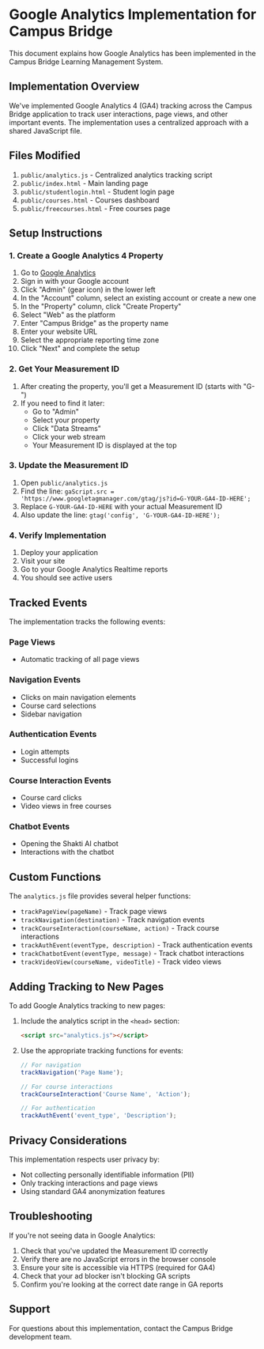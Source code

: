 # Google Analytics Implementation for Campus Bridge

This document explains how Google Analytics has been implemented in the Campus Bridge Learning Management System.

## Implementation Overview

We've implemented Google Analytics 4 (GA4) tracking across the Campus Bridge application to track user interactions, page views, and other important events. The implementation uses a centralized approach with a shared JavaScript file.

## Files Modified

1. `public/analytics.js` - Centralized analytics tracking script
2. `public/index.html` - Main landing page
3. `public/studentlogin.html` - Student login page
4. `public/courses.html` - Courses dashboard
5. `public/freecourses.html` - Free courses page

## Setup Instructions

### 1. Create a Google Analytics 4 Property

1. Go to [Google Analytics](https://analytics.google.com/)
2. Sign in with your Google account
3. Click "Admin" (gear icon) in the lower left
4. In the "Account" column, select an existing account or create a new one
5. In the "Property" column, click "Create Property"
6. Select "Web" as the platform
7. Enter "Campus Bridge" as the property name
8. Enter your website URL
9. Select the appropriate reporting time zone
10. Click "Next" and complete the setup

### 2. Get Your Measurement ID

1. After creating the property, you'll get a Measurement ID (starts with "G-")
2. If you need to find it later:
   - Go to "Admin"
   - Select your property
   - Click "Data Streams"
   - Click your web stream
   - Your Measurement ID is displayed at the top

### 3. Update the Measurement ID

1. Open `public/analytics.js`
2. Find the line: `gaScript.src = 'https://www.googletagmanager.com/gtag/js?id=G-YOUR-GA4-ID-HERE';`
3. Replace `G-YOUR-GA4-ID-HERE` with your actual Measurement ID
4. Also update the line: `gtag('config', 'G-YOUR-GA4-ID-HERE');`

### 4. Verify Implementation

1. Deploy your application
2. Visit your site
3. Go to your Google Analytics Realtime reports
4. You should see active users

## Tracked Events

The implementation tracks the following events:

### Page Views
- Automatic tracking of all page views

### Navigation Events
- Clicks on main navigation elements
- Course card selections
- Sidebar navigation

### Authentication Events
- Login attempts
- Successful logins

### Course Interaction Events
- Course card clicks
- Video views in free courses

### Chatbot Events
- Opening the Shakti AI chatbot
- Interactions with the chatbot

## Custom Functions

The `analytics.js` file provides several helper functions:

- `trackPageView(pageName)` - Track page views
- `trackNavigation(destination)` - Track navigation events
- `trackCourseInteraction(courseName, action)` - Track course interactions
- `trackAuthEvent(eventType, description)` - Track authentication events
- `trackChatbotEvent(eventType, message)` - Track chatbot interactions
- `trackVideoView(courseName, videoTitle)` - Track video views

## Adding Tracking to New Pages

To add Google Analytics tracking to new pages:

1. Include the analytics script in the `<head>` section:
   ```html
   <script src="analytics.js"></script>
   ```

2. Use the appropriate tracking functions for events:
   ```javascript
   // For navigation
   trackNavigation('Page Name');
   
   // For course interactions
   trackCourseInteraction('Course Name', 'Action');
   
   // For authentication
   trackAuthEvent('event_type', 'Description');
   ```

## Privacy Considerations

This implementation respects user privacy by:
- Not collecting personally identifiable information (PII)
- Only tracking interactions and page views
- Using standard GA4 anonymization features

## Troubleshooting

If you're not seeing data in Google Analytics:

1. Check that you've updated the Measurement ID correctly
2. Verify there are no JavaScript errors in the browser console
3. Ensure your site is accessible via HTTPS (required for GA4)
4. Check that your ad blocker isn't blocking GA scripts
5. Confirm you're looking at the correct date range in GA reports

## Support

For questions about this implementation, contact the Campus Bridge development team.